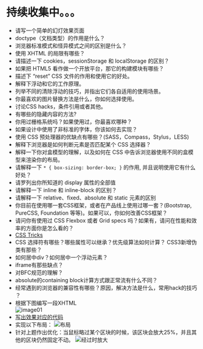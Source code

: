 # 持续收集中。。。

+ 请写一个简单的幻灯效果页面
+ doctype（文档类型）的作用是什么？
+ 浏览器标准模式和怪异模式之间的区别是什么？
+ 使用 XHTML 的局限有哪些？
+ 请描述一下 cookies，sessionStorage 和 localStorage 的区别？
+ 如果把 HTML5 看作做一个开放平台，那它的构建模块有哪些？
+ 描述下 “reset” CSS 文件的作用和使用它的好处。
+ 解释下浮动和它的工作原理。
+ 列举不同的清除浮动的技巧，并指出它们各自适用的使用场景。
+ 你最喜欢的图片替换方法是什么，你如何选择使用。
+ 讨论CSS hacks，条件引用或者其他。
+ 有哪些的隐藏内容的方法?
+ 你用过栅格系统吗？如果使用过，你最喜欢哪种？
+ 如果设计中使用了非标准的字体，你该如何去实现？
+ 使用 CSS 预处理器的优缺点有哪些？(SASS，Compass，Stylus，LESS)
+ 解释下浏览器是如何判断元素是否匹配某个 CSS 选择器？
+ 解释一下你对盒模型的理解，以及如何在 CSS 中告诉浏览器使用不同的盒模型来渲染你的布局。
+ 请解释一下 `* { box-sizing: border-box; }` 的作用, 并且说明使用它有什么好处？
+ 请罗列出你所知道的 display 属性的全部值
+ 请解释一下 inline 和 inline-block 的区别？
+ 请解释一下 relative、fixed、absolute 和 static 元素的区别
+ 你目前在使用哪一套CSS框架，或者在产品线上使用过哪一套？(Bootstrap, PureCSS, Foundation 等等)。如果可以，你如何改善CSS框架？
+ 请问你有使用过 CSS Flexbox 或者 Grid specs 吗？如果有，请问在性能和效率的方面你是怎么看的？
+ [CSS Tricks](http://css-tricks.com/interview-questions-css/)
+ CSS 选择符有哪些？哪些属性可以继承？优先级算法如何计算？ CSS3新增伪类有那些？
+ 如何居中div？如何居中一个浮动元素？
+ iframe有那些缺点？
+ 对BFC规范的理解？
+ absolute的containing block计算方式跟正常流有什么不同？
+ 经常遇到的浏览器的兼容性有哪些？原因，解决方法是什么，常用hack的技巧 ？
+ 根据下图编写一段XHTML  
    ![image01](http://www.w3cfuns.com/data/attachment/forum/201109/17/162354ebm9rkt5merppvv9.jpg)
+ [写出效果对应的代码](http://jsbin.com/sexoqele/2/edit)
+ 实现以下布局：
    ![布局](http://images.cnitblog.com/blog/294743/201306/23085438-9c875439cc6c4c598cffbded27e972c4.jpg)
+ 针对上题作出优化：当鼠标略过某个区块的时候，该区块会放大25%，并且其他的区块仍然固定不动。
    ![经过时放大](http://images.cnitblog.com/blog/294743/201306/23095227-e430ecd915844e48b71259dfaadc7270.gif)